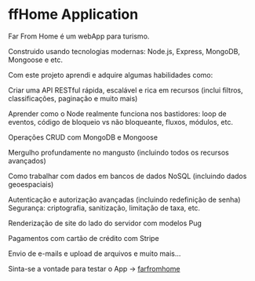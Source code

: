 # ffHome Application

Far From Home é um webApp para turismo.

Construido usando tecnologias modernas: Node.js, Express, MongoDB, Mongoose e etc.

Com este projeto aprendi e adquire algumas habilidades como:

Criar uma API RESTful rápida, escalável e rica em recursos (inclui filtros, classificações, paginação e muito mais)

Aprender como o Node realmente funciona nos bastidores: loop de eventos, código de bloqueio vs não bloqueante, fluxos, módulos, etc.

Operações CRUD com MongoDB e Mongoose

Mergulho profundamente no mangusto (incluindo todos os recursos avançados)

Como trabalhar com dados em bancos de dados NoSQL (incluindo dados geoespaciais)

Autenticação e autorização avançadas (incluindo redefinição de senha)
Segurança: criptografia, sanitização, limitação de taxa, etc.

Renderização de site do lado do servidor com modelos Pug

Pagamentos com cartão de crédito com Stripe

Envio de e-mails e upload de arquivos e muito mais...

Sinta-se a vontade para testar o App -> [farfromhome](farfromhome.herokuapp.com)
